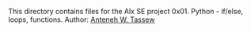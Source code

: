 This directory contains files for the Alx SE project 0x01. Python - if/else, loops, functions.
Author:
[Anteneh W. Tassew](https://github.com/Anteneh-W/)
